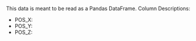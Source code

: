This data is meant to be read as a Pandas DataFrame. Column Descriptions:

- POS_X:
- POS_Y:
- POS_Z:
